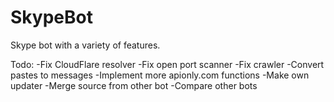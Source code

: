 # SkypeBot
Skype bot with a variety of features.

Todo:
-Fix CloudFlare resolver
-Fix open port scanner
-Fix crawler
-Convert pastes to messages
-Implement more apionly.com functions
-Make own updater
-Merge source from other bot
-Compare other bots

